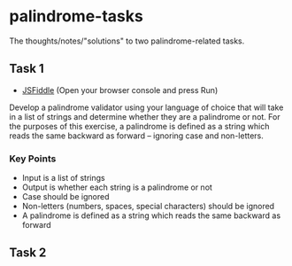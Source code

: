 # palindrome-tasks

The thoughts/notes/"solutions" to two palindrome-related tasks.

## Task 1
* [JSFiddle](https://jsfiddle.net/dyL4daju/) (Open your browser console and press Run)

Develop a palindrome validator using your language of choice that will take in a list of strings and determine whether they are a palindrome or not. For the purposes of this exercise, a palindrome is defined as a string which reads the same backward as forward – ignoring case and non-letters.

### Key Points

* Input is a list of strings
* Output is whether each string is a palindrome or not
* Case should be ignored
* Non-letters (numbers, spaces, special characters) should be ignored
* A palindrome is defined as a string which reads the same backward as forward

## Task 2

